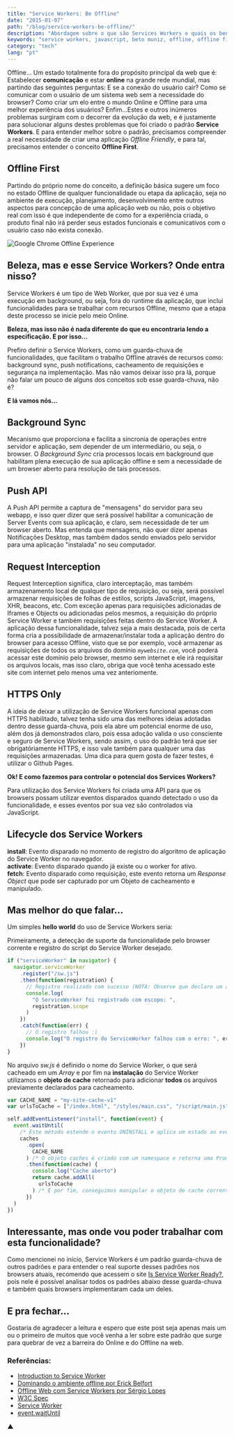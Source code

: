 ```yaml
---
title: "Service Workers: Be Offline"
date: "2015-01-07"
path: "/blog/service-workers-be-offline/"
description: "Abordagem sobre o que são Services Workers e quais os benefícios dessa tecnologia para nossa perspectiva de desenvolvimento web."
keywords: "service workers, javascript, beto muniz, offline, offline first, user experience, ux"
category: "tech"
lang: "pt"
---
```


Offline... Um estado totalmente fora do propósito principal da web que é: Estabelecer **comunicação** e estar **online** na grande rede mundial, mas partindo das seguintes perguntas: E se a conexão do usuário cair? Como se comunicar com o usuário de um sistema web sem a necessidade do browser? Como criar um elo entre o mundo Online e Offline para uma melhor experiência dos usuários? Enfim...Estes e outros inúmeros problemas surgiram com o decorrer da evolução da web, e é justamente para solucionar alguns destes problemas que foi criado o padrão **Service Workers**. E para entender melhor sobre o padrão, precisamos compreender a real necessidade de criar uma aplicação _Offline Friendly_, e para tal, precisamos entender o conceito **Offline First**.

## Offline First

Partindo do próprio nome do conceito, a definição básica sugere um foco no estado Offline de qualquer funcionalidade ou etapa da aplicação, seja no ambiente de execução, planejamento, desenvolvimento entre outros aspectos para concepção de uma aplicação web ou não, pois o objetivo real com isso é que independente de como for a experiência criada, o produto final não irá perder seus estados funcionais e comunicativos com o usuário caso não exista conexão.

![Google Chrome Offline Experience](http://i.imgur.com/yJeIsSV.gif)

## Beleza, mas e esse Service Workers? Onde entra nisso?

Service Workers é um tipo de Web Worker, que por sua vez é uma execução em background, ou seja, fora do runtime da aplicação, que inclui funcionalidades para se trabalhar com recursos Offline, mesmo que a etapa deste processo se inicie pelo meio Online.

**Beleza, mas isso não é nada diferente do que eu encontraria lendo a especificação. E por isso...**<br>

Prefiro definir o Service Workers, como um guarda-chuva de funcionalidades, que facilitam o trabalho Offline através de recursos como: background sync, push notifications, cacheamento de requisições e segurança na implementação. Mas não vamos deixar isso pra lá, porque não falar um pouco de alguns dos conceitos sob esse guarda-chuva, não é?

**E lá vamos nós...**

## Background Sync

Mecanismo que proporciona e facilita a sincronia de operações entre servidor e aplicação, sem depender de um intermediário, ou seja, o browser. O _Background Sync_ cria processos locais em background que habilitam plena execução de sua aplicação offline e sem a necessidade de um browser aberto para resolução de tais processos.

## Push API

A Push API permite a captura de "mensagens" do servidor para seu webapp, e isso quer dizer que será possível habilitar a comunicação de Server Events com sua aplicação, e claro, sem necessidade de ter um browser aberto. Mas entenda que mensagens, não quer dizer apenas Notificações Desktop, mas também dados sendo enviados pelo servidor para uma aplicação "instalada" no seu computador.

## Request Interception

Request Interception significa, claro interceptação, mas também armazenamento local de qualquer tipo de requisição, ou seja, será possível armazenar requisições de folhas de estilos, scripts JavaScript, imagens, XHR, beacons, etc. Com exceção apenas para requisições adicionadas de Iframes e Objects ou adicionadas pelos mesmos, a requisição do próprio Service Worker e também requisições feitas dentro do Service Worker. A aplicação dessa funcionalidade, talvez seja a mais destacada, pois de certa forma cria a possibilidade de armazenar/instalar toda a aplicação dentro do browser para acesso Offline, visto que se por exemplo, você armazenar as requisições de todos os arquivos do domínio _`mywebsite.com`_, você poderá acessar este domínio pelo browser, mesmo sem internet e ele irá requisitar os arquivos locais, mas isso claro, obriga que você tenha acessado este site com internet pelo menos uma vez anteriomente.

## HTTPS Only

A ideia de deixar a utilização de Service Workers funcional apenas com HTTPS habilitado, talvez tenha sido uma das melhores ideias adotadas dentro desse guarda-chuva, pois ela abre um potencial enorme de uso, além dos já demonstrados claro, pois essa adoção valida o uso consciente e seguro de Service Workers, sendo assim, o uso do padrão terá que ser obrigatóriamente HTTPS, e isso vale também para qualquer uma das requisições armazenadas. Uma dica para quem gosta de fazer testes, é utilizar o Github Pages.

**Ok! E como fazemos para controlar o potencial dos Services Workers?**

Para utilização dos Service Workers foi criada uma API para que os browsers possam utilizar eventos disparados quando detectado o uso da funcionalidade, e esses eventos por sua vez são controlados via JavaScript.

## Lifecycle dos Service Workers

**install**: Evento disparado no momento de registro do algoritmo de aplicação do Service Worker no navegador.<br>
**activate**: Evento disparado quando já existe ou o worker for ativo.<br>
**fetch**: Evento disparado como requisição, este evento retorna um _Response Object_ que pode ser capturado por um Objeto de cacheamento e manipulado.

## Mas melhor do que falar...

Um simples **hello world** do uso de Service Workers seria:

Primeiramente, a detecção de suporte da funcionalidade pelo browser corrente e registro do script do Service Worker desejado.

```javascript
if ("serviceWorker" in navigator) {
  navigator.serviceWorker
    .register("/sw.js")
    .then(function(registration) {
      // Registro realizado com sucesso (NOTA: Observe que declaro um arquivo chamado sw.js, ele é onde colocaremos as notações do nosso Service Workers)
      console.log(
        "O ServiceWorker foi registrado com escopo: ",
        registration.scope
      )
    })
    .catch(function(err) {
      // O registro falhou :(
      console.log("O registro do ServiceWorker falhou com o erro: ", err)
    })
}
```

No arquivo _sw.js_ é definido o nome do Service Worker, o que será cacheado em um _Array_ e por fim na **instalação** do Service Worker utilizamos o **objeto de cache** retornado para adicionar **todos** os arquivos previamente declarados para cacheamento.

```javascript
var CACHE_NAME = "my-site-cache-v1"
var urlsToCache = ["/index.html", "/styles/main.css", "/script/main.js"]

self.addEventListener("install", function(event) {
  event.waitUntil(
    /* Este método estende o evento ONINSTALL e aplica um estado ao evento chamado ONINSTALLING */
    caches
      .open(
        CACHE_NAME
      ) /* O objeto caches é criado com um namespace e retorna uma Promise */
      .then(function(cache) {
        console.log("Cache aberto")
        return cache.addAll(
          urlsToCache
        ) /* E por fim, conseguimos manipular o objeto de cache corrente */
      })
  )
})
```

## Interessante, mas onde vou poder trabalhar com esta funcionalidade?

Como mencionei no início, Service Workers é um padrão guarda-chuva de outros padrões e para entender o real suporte desses padrões nos browsers atuais, recomendo que acessem o site [Is Service Worker Ready?](https://jakearchibald.github.io/isserviceworkerready/), pois nele é possível analisar todos os padrões abaixo desse guarda-chuva e também quais browsers implementaram cada um deles.

## E pra fechar...

Gostaria de agradecer a leitura e espero que este post seja apenas mais um ou o primeiro de muitos que você venha a ler sobre este padrão que surge para quebrar de vez a barreira do Online e do Offline na web.

### Referências:

- [Introduction to Service Worker](http://www.html5rocks.com/en/tutorials/service-worker/introduction/)
- [Dominando o ambiente offline por Erick Belfort](https://speakerdeck.com/erickbelfy/serviceworker-dominando-o-ambiente-offline)
- [Offline Web com Service Workers por Sérgio Lopes](http://pt.slideshare.net/caelumdev/serviceworkers-sergio)
- [W3C Spec](http://www.w3.org/TR/service-workers/)
- [Service Worker](https://github.com/slightlyoff/ServiceWorker)
- [event.waitUntil](https://slightlyoff.github.io/ServiceWorker/spec/service_worker/#wait-until-method)

▲
